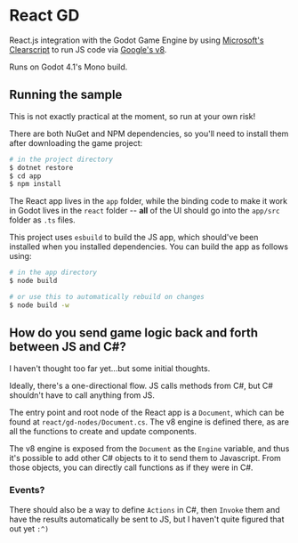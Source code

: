# React GD

React.js integration with the Godot Game Engine by using [Microsoft's Clearscript](https://github.com/microsoft/ClearScript) to run JS code via [Google's v8](https://v8.dev/).

Runs on Godot 4.1's Mono build.

## Running the sample

This is not exactly practical at the moment, so run at your own risk!

There are both NuGet and NPM dependencies, so you'll need to install them after downloading the game project:

```bash
# in the project directory
$ dotnet restore
$ cd app
$ npm install
```

The React app lives in the `app` folder, while the binding code to make it work in Godot lives in the `react` folder -- **all** of the UI should go into the `app/src` folder as `.ts` files.

This project uses `esbuild` to build the JS app, which should've been installed when you installed dependencies. You can build the app as follows using:

```bash
# in the app directory
$ node build

# or use this to automatically rebuild on changes
$ node build -w
```

## How do you send game logic back and forth between JS and C#?

I haven't thought too far yet...but some initial thoughts.

Ideally, there's a one-directional flow. JS calls methods from C#, but C# shouldn't have to call anything from JS.

The entry point and root node of the React app is a `Document`, which can be found at `react/gd-nodes/Document.cs`. The v8 engine is defined there, as are all the functions to create and update components.

The v8 engine is exposed from the `Document` as the `Engine` variable, and thus it's possible to add other C# objects to it to send them to Javascript. From those objects, you can directly call functions as if they were in C#.

### Events?

There should also be a way to define `Actions` in C#, then `Invoke` them and have the results automatically be sent to JS, but I haven't quite figured that out yet `:^)`